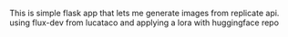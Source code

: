 This is simple flask app that lets me generate images from replicate api. using flux-dev from lucataco and applying a lora with huggingface repo
